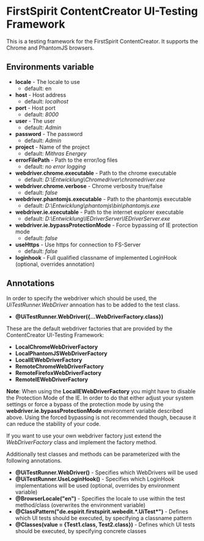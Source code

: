 # FirstSpirit ContentCreator UI-Testing Framework

This is a testing framework for the FirstSpirit ContentCreator. It supports the Chrome and PhantomJS browsers.

## Environments variable

* **locale** - The locale to use
    * default: en
* **host** - Host address
    * default: *localhost*
* **port** - Host port
    * default: *8000*
* **user** - The user
    * default: *Admin*
* **password** - The password
    * default: *Admin*
* **project** - Name of the project
    * default: *Mithras Energey*
* **errorFilePath** - Path to the error/log files
    * default: *no error logging*
* **webdriver.chrome.executable** - Path to the chrome executable
    * default: *D:\Entwicklung\Chromedriver\chromedriver.exe*
* **webdriver.chrome.verbose** - Chrome verbosity true/false
    * default: *false*
* **webdriver.phantomjs.executable** - Path to the phantomjs executable
    * default: *D:\Entwicklung\phantomjs\bin\phantomjs.exe*
* **webdriver.ie.executable** - Path to the internet explorer executable
    * default: *D:\Entwicklung\IEDriverServer\IEDriverServer.exe*
* **webdriver.ie.bypassProtectionMode** - Force bypassing of IE protection mode
    * default: *false*
* **useHttps** - Use https for connection to FS-Server
    * default: *false*
* **loginhook** - Full qualified classname of implemented LoginHook (optional, overrides annotation)
    
## Annotations

In order to specify the webdriver which should be used, the *UiTestRunner.WebDriver* annoation has to be added to the test class.

* **@UiTestRunner.WebDriver({...WebDriverFactory.class})**

These are the default webdriver factories that are provided by the ContentCreator UI-Testing Framework:

* **LocalChromeWebDriverFactory**
* **LocalPhantomJSWebDriverFactory**
* **LocalIEWebDriverFactory**
* **RemoteChromeWebDriverFactory**
* **RemoteFirefoxWebDriverFactory**
* **RemoteIEWebDriverFactory**

**Note**: When using the **LocalIEWebDriverFactory** you might have to disable the Protection Mode of the IE. In order to do that either adjust your system settings or force a bypass of the protection mode by using the **webdriver.ie.bypassProtectionMode** environment variable described above. Using the forced bypassing is not recommended though, because it can reduce the stability of your code.

If you want to use your own webdriver factory just extend the *WebDriverFactory* class and implement the factory method.

Additionally test classes and methods can be parameterized with the following annotations.

* **@UiTestRunner.WebDriver()** - Specifies which WebDrivers will be used
* **@UiTestRunner.UseLoginHook()** - Specifies which LoginHook implementations will be used (optional, overrides by environment variable)
* **@BrowserLocale("en")** - Specifies the locale to use within the test method/class (overwrites the environment variable)
* **@ClassPattern("de.espirit.firstspirit.webedit.\*.UiTest\*")** - Defines which UI tests should be executed, by specifying a classname pattern
* **@Classes(value = {Test1.class, Test2.class})** - Defines which UI tests should be executed, by specifying concrete classes
